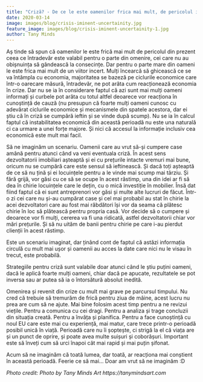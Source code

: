 ```yaml
---
title: "Criză? - De ce le este oamenilor frica mai mult, de pericolul iminent sau de incertitudinea viitorului?"
date: 2020-03-14
image: images/blog/crisis-iminent-uncertainity.jpg
feature_image: images/blog/crisis-iminent-uncertainity-1.jpg
author: Tany Minds
---
```


Aș tinde să spun că oamenilor le este frică mai mult de pericolul din prezent ceea ce întradevăr este valabil pentru o parte din omenire, cei care nu au obișnuința să gândească la consecințe. Dar pentru o parte mare din oameni le este frica mai mult de un viitor incert. Mulți încearcă să ghicească ce se va întâmpla cu economia, majoritatea se bazeză pe ciclurile economice care într-o oarecare măsură, întradevăr, ne pot arăta cum reacționează economia în crize. Dar nu se ia în considerare faptul că azi sunt mai mulți oameni informați și curbele pot arăta cu totul altfel deoarece vor reacționa în cunoștință de cauză (nu presupun că foarte mulți oameni cunosc cu adevărat ciclurile economice și mecanismele din spatele acestora, dar ei știu că în criză se cumpără ieftin și se vinde după scump). Nu se ia în calcul faptul că instabilitatea economică din această perioadă nu este una naturală ci ca urmare a unei forțe majore. Și nici că accesul la informație inclusiv cea economică este mult mai facil.

Să ne imaginăm un scenariu. Oamenii care au vrut să-și cumpere case amână pentru atunci când va veni eventuala criză. În acest sens dezvoltatorii imobiliari așteaptă și ei cu prețurile intacte vremuri mai bune, oricum nu se cumpără care este sensul să ieftinească. Și dacă toți așteaptă de ce să nu țină și ei locuințele pentru a le vinde mai scump mai târziu. Și fără grijă, vor găsi cu ce să se ocupe în acest răstimp, una din idei ar fi să dea în chirie locuințele care le dețin, cu o mică investiție în mobilier. Însă dat fiind faptul că ei sunt antreprenori vor găsi și multe alte lucruri de făcut. Într-o zi cei care nu și-au cumpărat case și cel mai probabil au stat în chirie la acei dezvoltatori care au fost mai răbdători își vor da seama că plătesc chirie în loc să plătească pentru propria casă. Vor decide să o cumpere și deoarece vor fi mulți, cererea va fi una ridicată, astfel dezvoltatorii chiar vor mări prețurile. Și să nu uităm de banii pentru chirie pe care i-au pierdut clienții în acest răstimp.

Este un scenariu imaginat, dar ținând cont de faptul că astăzi informația circulă cu mult mai ușor și oamenii au acces la date care nici nu le visau în trecut, este probabilă.

Strategiile pentru criză sunt valabile doar atunci când le știu puțini oameni, dacă le aplică foarte mulți oameni, chiar dacă pe apucate, rezultatele se pot inversa sau ar putea să ia o întorsătură absolut inedită.

Omenirea și revenit din crize cu mult mai grave pe parcursul timpului. Nu cred că trebuie să tremurăm de frică pentru ziua de mâine, acest lucru nu prea are cum să ne ajute. Mai bine folosim acest timp pentru a ne revizui viețile. Pentru a comunica cu cei dragi. Pentru a analiza și trage concluzii din situația creată. Pentru a învăța și planifica. Pentru a face cunoștință cu noul EU care este mai cu experiență, mai matur, care trece printr-o perioadă posibil unică în viață. Perioadă care nu îi șoptește, ci strigă la el că viața are și un punct de oprire, și poate avea multe suișuri și coborâșuri. Important este să înveți cum să urci înapoi cât mai rapid și mai puțin șifonat.

Acum să ne imaginăm că toată lumea, dar toată, ar reacționa mai conștient în această perioadă. Feerie ce să mai… Doar am vrut să ne imaginăm :D

_Photo credit: Photo by Tany Minds Art https://tanymindsart.com_